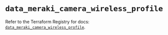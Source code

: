 # `data_meraki_camera_wireless_profile`

Refer to the Terraform Registry for docs: [`data_meraki_camera_wireless_profile`](https://registry.terraform.io/providers/ciscodevnet/meraki/1.7.1/docs/data-sources/camera_wireless_profile).
